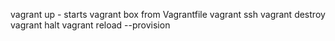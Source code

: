 vagrant up - starts vagrant box from Vagrantfile
vagrant ssh
vagrant destroy
vagrant halt
vagrant reload --provision


